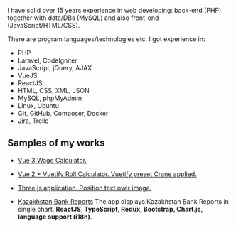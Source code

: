 I have solid over 15 years experience in web developing: back-end (PHP) together with data/DBs (MySQL) and also front-end (JavaScript/HTML/CSS).

There are program languages/technologies etc. I got experience in:

- PHP
- Laravel, CodeIgniter
- JavaScript, jQuery, AJAX
- VueJS
- ReactJS
- HTML, CSS, XML, JSON
- MySQL, phpMyAdmin
- Linux, Ubuntu
- Git, GitHub, Composer, Docker
- Jira, Trello


## Samples of my works

- [Vue 3 Wage Calculator.](https://michaelpluz.github.io/wage-calculator/)

- [Vue 2 + Vuetify Roll Calculator. Vuetify preset Crane applied.](https://michaelpluz.github.io/roll-calculator/
)

- [Three.js application. Position text over image.](/PutTextOverImage3D/)

- [Kazakhstan Bank Reports](http://banks.rf.gd/) The app displays Kazakhstan Bank Reports in single chart.
 **ReactJS, TypeScript, Redux, Bootstrap, Chart.js, language support (i18n)**. 

